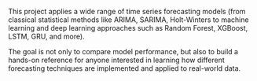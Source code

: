 This project applies a wide range of time series forecasting models (from classical statistical methods like ARIMA, SARIMA, Holt-Winters 
to machine learning and deep learning approaches such as Random Forest, XGBoost, LSTM, GRU, and more). 

The goal is not only to compare model performance, but also to build a hands-on reference for anyone interested in learning how different forecasting techniques are implemented 
and applied to real-world data.
